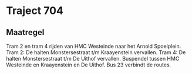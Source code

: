 # Traject 704 
## Maatregel
Tram 2 en tram 4 rijden van HMC Westeinde naar het Arnold Spoelplein.
Tram 2: De halten Monstersestraat t/m Kraayenstein vervallen.
Tram 4: De halten Monstersestraat t/m De Uithof vervallen.
Buspendel tussen HMC Westeinde en Kraayenstein en De Uithof.
Bus 23 verbindt de routes.
